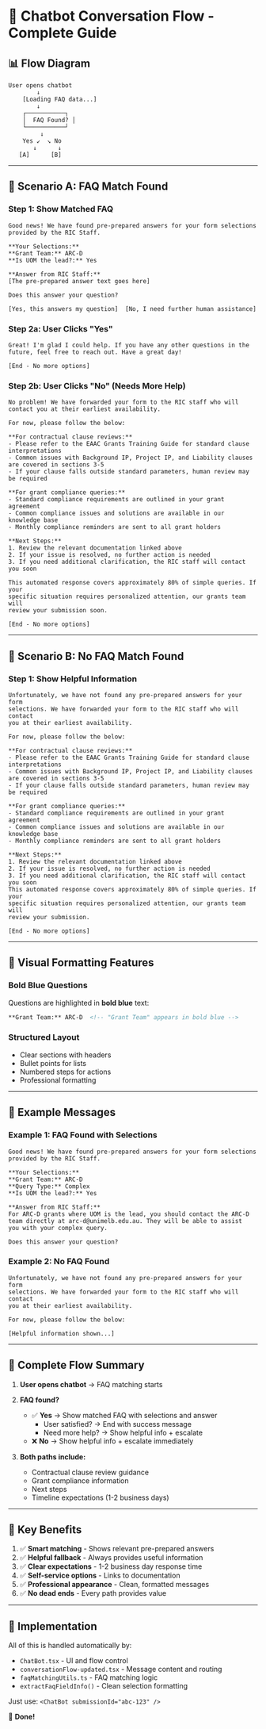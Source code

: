 # 🤖 Chatbot Conversation Flow - Complete Guide

## 📊 Flow Diagram

```
User opens chatbot
        ↓
    [Loading FAQ data...]
        ↓
    ┌───────────┐
    │  FAQ Found? │
    └───────────┘
         ↓
    Yes ↙  ↘ No
       ↓      ↓
   [A]      [B]
```

---

## 🎯 Scenario A: FAQ Match Found

### **Step 1: Show Matched FAQ**
```
Good news! We have found pre-prepared answers for your form selections 
provided by the RIC Staff.

**Your Selections:**
**Grant Team:** ARC-D
**Is UOM the lead?:** Yes

**Answer from RIC Staff:**
[The pre-prepared answer text goes here]

Does this answer your question?

[Yes, this answers my question]  [No, I need further human assistance]
```

### **Step 2a: User Clicks "Yes"**
```
Great! I'm glad I could help. If you have any other questions in the 
future, feel free to reach out. Have a great day!

[End - No more options]
```

### **Step 2b: User Clicks "No" (Needs More Help)**
```
No problem! We have forwarded your form to the RIC staff who will 
contact you at their earliest availability.

For now, please follow the below:

**For contractual clause reviews:**
- Please refer to the EAAC Grants Training Guide for standard clause interpretations
- Common issues with Background IP, Project IP, and Liability clauses are covered in sections 3-5
- If your clause falls outside standard parameters, human review may be required

**For grant compliance queries:**
- Standard compliance requirements are outlined in your grant agreement
- Common compliance issues and solutions are available in our knowledge base
- Monthly compliance reminders are sent to all grant holders

**Next Steps:**
1. Review the relevant documentation linked above
2. If your issue is resolved, no further action is needed
3. If you need additional clarification, the RIC staff will contact you soon

This automated response covers approximately 80% of simple queries. If your 
specific situation requires personalized attention, our grants team will 
review your submission soon.

[End - No more options]
```

---

## 🚫 Scenario B: No FAQ Match Found

### **Step 1: Show Helpful Information**
```
Unfortunately, we have not found any pre-prepared answers for your form 
selections. We have forwarded your form to the RIC staff who will contact 
you at their earliest availability.

For now, please follow the below:

**For contractual clause reviews:**
- Please refer to the EAAC Grants Training Guide for standard clause interpretations
- Common issues with Background IP, Project IP, and Liability clauses are covered in sections 3-5
- If your clause falls outside standard parameters, human review may be required

**For grant compliance queries:**
- Standard compliance requirements are outlined in your grant agreement
- Common compliance issues and solutions are available in our knowledge base
- Monthly compliance reminders are sent to all grant holders

**Next Steps:**
1. Review the relevant documentation linked above
2. If your issue is resolved, no further action is needed
3. If you need additional clarification, the RIC staff will contact you soon
This automated response covers approximately 80% of simple queries. If your 
specific situation requires personalized attention, our grants team will 
review your submission.

[End - No more options]
```

---

## 🎨 Visual Formatting Features

### **Bold Blue Questions**
Questions are highlighted in **bold blue** text:
```html
**Grant Team:** ARC-D  <!-- "Grant Team" appears in bold blue -->
```

### **Structured Layout**
- Clear sections with headers
- Bullet points for lists
- Numbered steps for actions
- Professional formatting

---

## 📝 Example Messages

### **Example 1: FAQ Found with Selections**
```
Good news! We have found pre-prepared answers for your form selections 
provided by the RIC Staff.

**Your Selections:**
**Grant Team:** ARC-D
**Query Type:** Complex
**Is UOM the lead?:** Yes

**Answer from RIC Staff:**
For ARC-D grants where UOM is the lead, you should contact the ARC-D 
team directly at arc-d@unimelb.edu.au. They will be able to assist 
you with your complex query.

Does this answer your question?
```

### **Example 2: No FAQ Found**
```
Unfortunately, we have not found any pre-prepared answers for your form 
selections. We have forwarded your form to the RIC staff who will contact 
you at their earliest availability.

For now, please follow the below:

[Helpful information shown...]
```

---

## 🔄 Complete Flow Summary

1. **User opens chatbot** → FAQ matching starts
2. **FAQ found?**
   - ✅ **Yes** → Show matched FAQ with selections and answer
     - User satisfied? → End with success message
     - Need more help? → Show helpful info + escalate
   - ❌ **No** → Show helpful info + escalate immediately

3. **Both paths include:**
   - Contractual clause review guidance
   - Grant compliance information
   - Next steps
   - Timeline expectations (1-2 business days)

---

## 🎯 Key Benefits

1. ✅ **Smart matching** - Shows relevant pre-prepared answers
2. ✅ **Helpful fallback** - Always provides useful information
3. ✅ **Clear expectations** - 1-2 business day response time
4. ✅ **Self-service options** - Links to documentation
5. ✅ **Professional appearance** - Clean, formatted messages
6. ✅ **No dead ends** - Every path provides value

---

## 🚀 Implementation

All of this is handled automatically by:
- `ChatBot.tsx` - UI and flow control
- `conversationFlow-updated.tsx` - Message content and routing
- `faqMatchingUtils.ts` - FAQ matching logic
- `extractFaqFieldInfo()` - Clean selection formatting

Just use: `<ChatBot submissionId="abc-123" />`

🎉 **Done!**